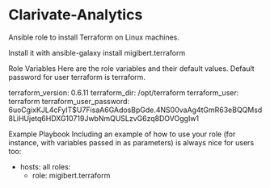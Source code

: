 # Clarivate-Analytics

Ansible role to install Terraform on Linux machines.

Install it with ansible-galaxy install migibert.terraform

Role Variables
Here are the role variables and their default values. Default password for user terraform is terraform.

terraform_version: 0.6.11
terraform_dir: /opt/terraform
terraform_user: terraform
terraform_user_password: $6$uoCgixKJL4cFyIT$U7FisaA6GAdosBpGde.4NS00vaAg4tGmR63eBQQMsd8LiHUjetq6HDXG10719JwbNmQUSLzvG6zq8DOVOggIw1



Example Playbook
Including an example of how to use your role (for instance, with variables passed in as parameters) is always nice for users too:

- hosts: all
  roles:
    - role: migibert.terraform
